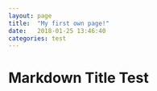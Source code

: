 ```yaml
---
layout: page
title:  "My first own page!"
date:   2018-01-25 13:46:40
categories: test
---
```


# Markdown Title Test

